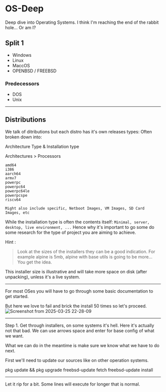 # OS-Deep
Deep dive into Operating Systems. I think I'm reaching the end of the rabbit hole... Or am I?

## Split 1

- Windows 
- Linux
- MaccOS
- OPENBSD / FREEBSD

### Predecessors

- DOS
- Unix

----- 

## Distributions

We talk of ditributions but each distro has it's own releases types:
Often broken down into: 

Architecture Type & Installation type

Architectures > Processors
```
amd64
i386
aarch64
armv7
powerpc
powerpc64
powerpc64le
powerpcspe
riscv64

Might also include specific, Netboot Images, VM Images, SD Card Images, etc
``` 

While the installation type is often the contents itself: `Minimal, server, desktop, live environment, ...` 
Hence why it's important to go some do some research for the type of project you are aiming to achieve. 


Hint :
> Look at the sizes of the installers they can be a good indication.
> For example alpine is 5mb, alpine with base utils is going to be more... You get the idea.

This installer size is illustrative and will take more space on disk (after unpacking), unless it's a live system.

-----

For most OSes you will have to go through some basic documentation to get started.

But here we love to fail and brick the install 50 times so let's proceed. 
![Screenshot from 2025-03-25 22-28-09](https://github.com/user-attachments/assets/93d93e2e-1da1-41f0-b1df-99695db8b9e1)

--- 

Step 1. Get through installers, on some systems it's hell. Here it's actually not that bad. 
We can use arrows space and enter for base config of what we want. 

What we can do in the meantime is make sure we know what we have to do next. 

First we'll need to update our sources like on other operation systems.

pkg update && pkg upgrade
freebsd-update fetch 
freebsd-update install 

-----


Let it rip for a bit. Some lines will execute for longer that is normal. 






